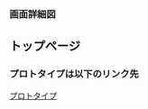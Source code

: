 ### 画面詳細図
## トップページ
### プロトタイプは以下のリンク先
[プロトタイプ](https://www.figma.com/file/GJBxmzlkn7WXx82oAx1yrY/Untitled?node-id=1%3A2)
